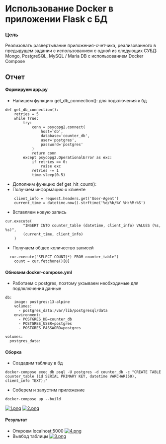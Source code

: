 # Использование Docker в приложении Flask с БД

### Цель
Реализовать развертывание приложения-счетчика, реализованного в предыдущем задании с использованием с одной из следующих СУБД: Mongo, PostgreSQL, MySQL / Maria DB с использованием Docker Compose

## Отчет

#### Формируем app.py
- Напишем функцию get_db_connection(): для подключения к бд
```
def get_db_connection():
    retries = 5
    while True:
        try:
            conn = psycopg2.connect(
                host='db',
                database='counter_db',
                user='postgres',
                password='postgres'
            )
            return conn
        except psycopg2.OperationalError as exc:
            if retries == 0:
                raise exc
            retries -= 1
            time.sleep(0.5)
```

- Дополним функцию def get_hit_count():
- Получаем информацию о клиенте
```
    client_info = request.headers.get('User-Agent')
    current_time = datetime.now().strftime('%d/%b/%Y %H:%M:%S')
```
- Вставляем новую запись
```
cur.execute(
        "INSERT INTO counter_table (datetime, client_info) VALUES (%s, %s)",
        (current_time, client_info)
    )
```

- Получаем общее количество записей
```
  cur.execute("SELECT COUNT(*) FROM counter_table")
    count = cur.fetchone()[0]
```

#### Обновим docker-compose.yml

- Работаем с postgres, поэтому укзываем необходимые для подлключения данные
```
db:
    image: postgres:13-alpine
    volumes:
      - postgres_data:/var/lib/postgresql/data
    environment:
      - POSTGRES_DB=counter_db
      - POSTGRES_USER=postgres
      - POSTGRES_PASSWORD=postgres

volumes:
  postgres_data:
```

#### Сборка
- Создадим таблицу в бд
```
docker-compose exec db psql -U postgres -d counter_db -c "CREATE TABLE counter_table (id SERIAL PRIMARY KEY, datetime VARCHAR(50), client_info TEXT);"
```
- Соберем и запустим приложение
```
docker-compose up --build
```
[![1.png](https://i.postimg.cc/NMhGPPp9/1.png)](https://postimg.cc/DWgKS5Vn)
[![2.png](https://i.postimg.cc/44PZzdkh/2.png)](https://postimg.cc/nMX6xnLH)

#### Результат
- Откроем localhost:5000
[![4.png](https://i.postimg.cc/SNn5JNy4/4.png)](https://postimg.cc/3dH9qh4f)
- Вывбод таблицы
[![3.png](https://i.postimg.cc/QCx26QGK/3.png)](https://postimg.cc/Q9wYCWMj)

